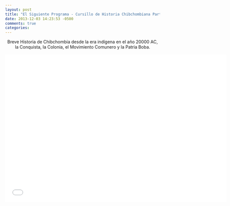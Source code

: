 ```yaml
---
layout: post
title: "El Siguiente Programa - Cursillo de Historia Chibchombiana Parte 1"
date: 2013-12-03 14:23:53 -0500
comments: true
categories: 
---
```

<div align="center">
Breve Historia de Chibchombia desde la era indígena en el año 20000 AC, la Conquista, la Colonia, el Movimiento Comunero y la Patria Boba.
<br></br>
<iframe width="720" height="480" src="//www.youtube.com/embed/9wtUBA_cBzA" frameborder="0" allowfullscreen></iframe>
</div>